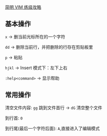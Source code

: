[简明 VIM 练级攻略](https://coolshell.cn/articles/5426.html)

## 基本操作

`x` -> 删当前光标所在的一个字符

`dd` -> 删除当前行，并把删除的行存在剪贴板里

`p` -> 粘贴

`hjkl` -> Insert 模式下：左下上右

`:help<command>` -> 显示帮助

## 常用操作
清空文件内容: `gg` 跳到文件首行 -> `dG` 清空整个文件

到行首: `0`

到行尾(最后一个字符后面): `A`,直接进入了编辑模式
